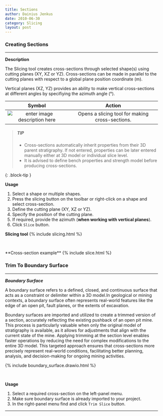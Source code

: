 ```yaml
---
title: Sections
author: Dainius Jenkus
date: 2010-06-30
category: Slicing
layout: post
---
```


### Creating Sections
---

**Description**

The Slicing tool creates cross-sections through selected shape(s) using cutting planes (XY, XZ or YZ). Cross-sections can be made in parallel to the cutting planes with respect to a global  plane position coordinate (m).

 Vertical planes (XZ, YZ) provides an ability to make vertical cross-sections at different angles by specifiying the azimuth angle (°).

|Symbol|Action|
|:-:|:-:|
![enter image description here](https://OptimalSlope.github.io/manual/assets/control-icons/content-cut-custom.png)| Opens a slicing tool for making cross-sections.|


> ##### TIP
>
> * Cross-sections automatically inherit properties from their 3D parent stratigraphy. If not entered, properties can be later entered manually either at 3D model or individual slice level.
> * It is advised to define bench properties and strength model before producing cross-sections.
>
{: .block-tip }

**Usage**

1. Select a shape or multiple shapes.
2. Press the slicing button on the toolbar or right-click on a shape and select cross-section.
3. Define the cutting plane (XY, XZ or YZ).
4. Specify the position of the cutting plane.
5. If required, provide the azimuth (**when working with vertical planes**).
6. Click `Slice` button.
 

**Slicing tool**
{% include slicing.html %}
<p>&nbsp;</p>
**Cross-section example**
{% include slice.html %}

### Trim To Boundary Surface
---

***Boundary Surface***

A boundary surface refers to a defined, closed, and continuous surface that acts as a constraint or delimiter within a 3D model.In geological or mining contexts, a boundary surface often represents real-world features like the edge of an open pit, fault planes, or the extents of excavation.

Boundary surfaces are imported and utilized to create a trimmed version of a section, accurately reflecting the existing pushback of an open pit mine. This process is particularly valuable when only the original model of stratigraphy is available, as it allows for adjustments that align with the current state of the mine. Applying trimming at the section level enables faster operations by reducing the need for complex modifications to the entire 3D model. This targeted approach ensures that cross-sections more precisely represent real-world conditions, facilitating better planning, analysis, and decision-making for ongoing mining activities.

{% include boundary_surface.drawio.html %}
<p>&nbsp;</p>

**Usage**

1. Select a required cross-section on the left-panel menu.
2. Make sure boundary surface is already imported to your project.
3. In the right-panel menu find and click `Trim Slice` button.


 ---